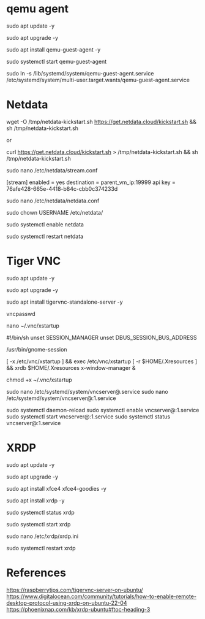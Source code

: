 # qemu agent
sudo apt update -y

sudo apt upgrade -y

sudo apt install qemu-guest-agent -y

sudo systemctl start qemu-guest-agent

sudo ln -s /lib/systemd/system/qemu-guest-agent.service /etc/systemd/system/multi-user.target.wants/qemu-guest-agent.service

# Netdata

wget -O /tmp/netdata-kickstart.sh https://get.netdata.cloud/kickstart.sh && sh /tmp/netdata-kickstart.sh

or

curl https://get.netdata.cloud/kickstart.sh > /tmp/netdata-kickstart.sh && sh /tmp/netdata-kickstart.sh

sudo nano /etc/netdata/stream.conf

[stream]
    enabled = yes
    destination = parent_vm_ip:19999
    api key = 76afe428-665e-4418-b84c-cbb0c374233d

sudo nano /etc/netdata/netdata.conf

sudo chown USERNAME /etc/netdata/

sudo systemctl enable netdata

sudo systemctl restart netdata

# Tiger VNC

sudo apt update -y

sudo apt upgrade -y

sudo apt install tigervnc-standalone-server -y

vncpasswd

nano ~/.vnc/xstartup

#!/bin/sh
unset SESSION_MANAGER
unset DBUS_SESSION_BUS_ADDRESS

/usr/bin/gnome-session

[ -x /etc/vnc/xstartup ] && exec /etc/vnc/xstartup
[ -r $HOME/.Xresources ] && xrdb $HOME/.Xresources
x-window-manager &

chmod +x ~/.vnc/xstartup

<!-- sudo nano /etc/tigervnc/vncserver-config-defaults -->

<!-- vncserver -localhost no -->

sudo nano /etc/systemd/system/vncserver@.service
sudo nano /etc/systemd/system/vncserver@:1.service

sudo systemctl daemon-reload
sudo systemctl enable vncserver@:1.service
sudo systemctl start vncserver@:1.service
sudo systemctl status vncserver@:1.service

# XRDP

sudo apt update -y

sudo apt upgrade -y

sudo apt install xfce4 xfce4-goodies -y

sudo apt install xrdp -y

sudo systemctl status xrdp

sudo systemctl start xrdp

sudo nano /etc/xrdp/xrdp.ini

sudo systemctl restart xrdp

# References

https://raspberrytips.com/tigervnc-server-on-ubuntu/
https://www.digitalocean.com/community/tutorials/how-to-enable-remote-desktop-protocol-using-xrdp-on-ubuntu-22-04
https://phoenixnap.com/kb/xrdp-ubuntu#ftoc-heading-3